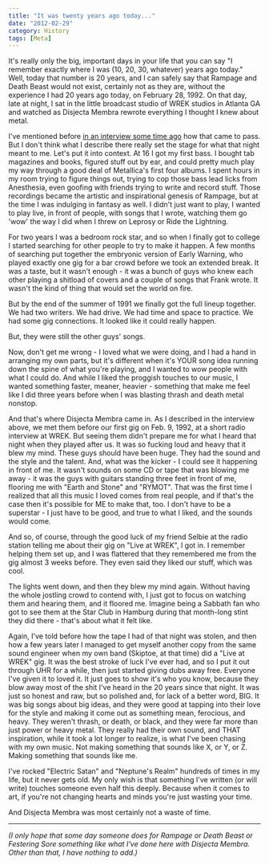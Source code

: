 ```yaml
---
title: "It was twenty years ago today..."
date: "2012-02-29"
category: History
tags: [Meta]
---
```


It's really only the big, important days in your life that you can say "I remember exactly where I was (10, 20, 30, whatever) years ago today." Well, today that number is 20 years, and I can safely say that Rampage and Death Beast would not exist, certainly not as they are, without the experience I had 20 years ago today, on February 28, 1992. On that day, late at night, I sat in the little broadcast studio of WREK studios in Atlanta GA and watched as Disjecta Membra rewrote everything I thought I knew about metal.

I've mentioned before [in an interview some time ago](http://metalcrypt.com/pages/interviews.php?intid=199) how that came to pass. But I don't think what I describe there really set the stage for what that night meant to me. Let's put it into context. At 16 I got my first bass. I bought tab magazines and books, figured stuff out by ear, and could pretty much play my way through a good deal of Metallica's first four albums. I spent hours in my room trying to figure things out, trying to cop those bass lead licks from Anesthesia, even goofing with friends trying to write and record stuff. Those recordings became the artistic and inspirational genesis of Rampage, but at the time I was indulging in fantasy as well. I didn't just want to play, I wanted to play live, in front of people, with songs that I wrote, watching them go 'wow' the way I did when I threw on Leprosy or Ride the Lightning.

For two years I was a bedroom rock star, and so when I finally got to college I started searching for other people to try to make it happen. A few months of searching put together the embryonic version of Early Warning, who played exactly one gig for a bar crowd before we took an extended break. It was a taste, but it wasn't enough - it was a bunch of guys who knew each other playing a shitload of covers and a couple of songs that Frank wrote. It wasn't the kind of thing that would set the world on fire.

But by the end of the summer of 1991 we finally got the full lineup together. We had two writers. We had drive. We had time and space to practice. We had some gig connections. It looked like it could really happen.

But, they were still the other guys' songs.

Now, don't get me wrong - I loved what we were doing, and I had a hand in arranging my own parts, but it's different when it's YOUR song idea running down the spine of what you're playing, and I wanted to wow people with what I could do. And while I liked the proggish touches to our music, I wanted something faster, meaner, heavier - something that make me feel like I did three years before when I was blasting thrash and death metal nonstop.

And that's where Disjecta Membra came in. As I described in the interview above, we met them before our first gig on Feb. 9, 1992, at a short radio interview at WREK. But seeing them didn't prepare me for what I heard that night when they played after us. It was so fucking loud and heavy that it blew my mind. These guys should have been huge. They had the sound and the style and the talent. And, what was the kicker - I could see it happening in front of me. It wasn't sounds on some CD or tape that was blowing me away - it was the guys with guitars standing three feet in front of me, flooring me with "Earth and Stone" and "RYMOT". That was the first time I realized that all this music I loved comes from real people, and if that's the case then it's possible for ME to make that, too. I don't have to be a superstar - I just have to be good, and true to what I liked, and the sounds would come.

And so, of course, through the good luck of my friend Selbie at the radio station telling me about their gig on "Live at WREK", I got in. I remember helping them set up, and I was flattered that they remembered me from the gig almost 3 weeks before. They even said they liked our stuff, which was cool.

The lights went down, and then they blew my mind again. Without having the whole jostling crowd to contend with, I just got to focus on watching them and hearing them, and it floored me. Imagine being a Sabbath fan who got to see them at the Star Club in Hamburg during that month-long stint they did there - that's about what it felt like.

Again, I've told before how the tape I had of that night was stolen, and then how a few years later I managed to get myself another copy from the same sound engineer when my own band (Skiptoe, at that time) did a "Live at WREK" gig. It was the best stroke of luck I've ever had, and so I put it out through UHR for a while, then just started giving dubs away free. Everyone I've given it to loved it. It just goes to show it's who you know, because they blow away most of the shit I've heard in the 20 years since that night. It was just so honest and raw, but so polished and, for lack of a better word, BIG. It was big songs about big ideas, and they were good at tapping into their love for the style and making it come out as something mean, ferocious, and heavy. They weren't thrash, or death, or black, and they were far more than just power or heavy metal. They really had their own sound, and THAT inspiration, while it took a lot longer to realize, is what I've been chasing with my own music. Not making something that sounds like X, or Y, or Z. Making something that sounds like me.

I've rocked "Electric Satan" and "Neptune's Realm" hundreds of times in my life, but it never gets old. My only wish is that something I've written (or will write) touches someone even half this deeply. Because when it comes to art, if you're not changing hearts and minds you're just wasting your time.

And Disjecta Membra was most certainly not a waste of time.

***

*(I only hope that some day someone does for Rampage or Death Beast or Festering Sore something like what I've done here with Disjecta Membra. Other than that, I have nothing to add.)*
